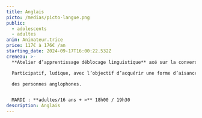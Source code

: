 ```yaml
---
title: Anglais
picto: /medias/picto-langue.png
public:
  - adolescents
  - adultes
anim: Animateur.trice
price: 117€ à 176€ /an
starting_date: 2024-09-17T16:00:22.532Z
creneau: >-
  **Atelier d’apprentissage déblocage linguistique** axé sur la conversation.

  Participatif, ludique, avec l’objectif d’acquérir une forme d’aisance afin de comprendre et d’être compris par

  des personnes anglophones.


  MARDI : **adultes/16 ans + >** 18h00 / 19h30
description: Anglais
---
```

